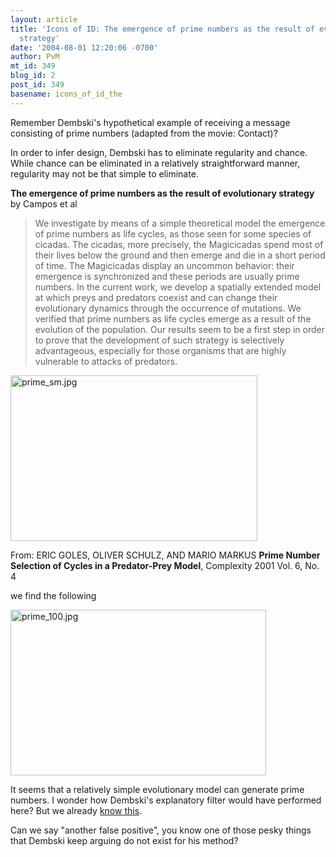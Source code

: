 ```yaml
---
layout: article
title: 'Icons of ID: The emergence of prime numbers as the result of evolutionary
  strategy'
date: '2004-08-01 12:20:06 -0700'
author: PvM
mt_id: 349
blog_id: 2
post_id: 349
basename: icons_of_id_the
---
```

Remember Dembski's hypothetical example of receiving a message consisting of prime numbers (adapted from the movie: Contact)?

In order to infer design, Dembski has to eliminate regularity and chance. While chance can be eliminated in a relatively straightforward manner, regularity may not be that simple to eliminate.

**The emergence of prime numbers as the result of evolutionary strategy**
by Campos et al

> We investigate by means of a simple theoretical model the emergence of prime numbers as life cycles, as those seen for some species of cicadas. The cicadas, more precisely, the Magicicadas spend most of their lives below the ground and then emerge and die in a short period of time. The Magicicadas display an uncommon behavior: their emergence is synchronized and these periods are usually prime numbers. In the current work, we develop a spatially extended model at which preys and predators coexist and can change their evolutionary dynamics through the occurrence of mutations. We verified that prime numbers as life cycles emerge as a result of the evolution of the population. Our results seem to be a first step in order to prove that the development of such strategy is selectively advantageous, especially for those organisms that are highly vulnerable to attacks of predators.


<img alt="prime_sm.jpg" src="http://www.pandasthumb.org/pt-archives/prime_sm.jpg" width="395" height="265" border="0" />


From: 
ERIC GOLES, OLIVER SCHULZ, AND MARIO MARKUS **Prime Number Selection of Cycles in a Predator-Prey Model**, Complexity 2001 Vol. 6, No. 4

we find the following 


<img alt="prime_100.jpg" src="http://www.pandasthumb.org/pt-archives/prime_100.jpg" width="409" height="265" border="0" />


It seems that a relatively simple evolutionary model can generate prime numbers.
I wonder how Dembski's explanatory filter would have performed here? But we already [know this](http://www.firstthings.com/ftissues/ft9810/dembski.html).

Can we say "another false positive", you know one of those pesky things that Dembski keep arguing do not exist for his method?
